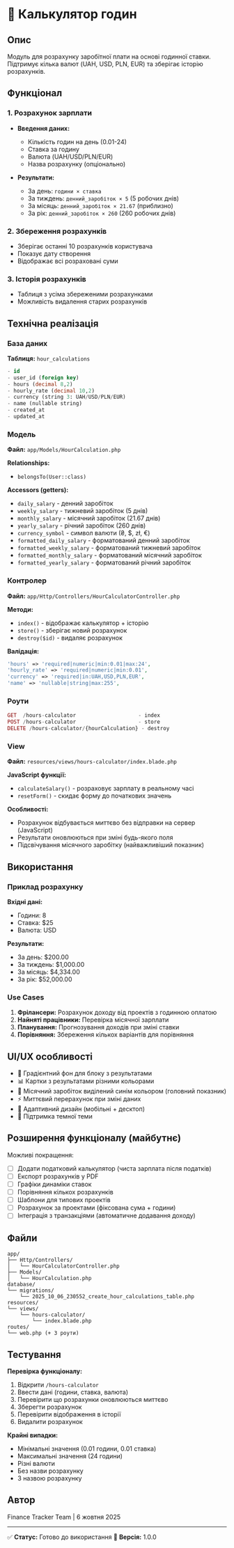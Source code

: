 # 💼 Калькулятор годин

## Опис
Модуль для розрахунку заробітної плати на основі годинної ставки. Підтримує кілька валют (UAH, USD, PLN, EUR) та зберігає історію розрахунків.

## Функціонал

### 1. Розрахунок зарплати
- **Введення даних:**
  - Кількість годин на день (0.01-24)
  - Ставка за годину
  - Валюта (UAH/USD/PLN/EUR)
  - Назва розрахунку (опціонально)

- **Результати:**
  - За день: `години × ставка`
  - За тиждень: `денний_заробіток × 5` (5 робочих днів)
  - За місяць: `денний_заробіток × 21.67` (приблизно)
  - За рік: `денний_заробіток × 260` (260 робочих днів)

### 2. Збереження розрахунків
- Зберігає останні 10 розрахунків користувача
- Показує дату створення
- Відображає всі розраховані суми

### 3. Історія розрахунків
- Таблиця з усіма збереженими розрахунками
- Можливість видалення старих розрахунків

## Технічна реалізація

### База даних
**Таблиця:** `hour_calculations`

```sql
- id
- user_id (foreign key)
- hours (decimal 8,2)
- hourly_rate (decimal 10,2)
- currency (string 3: UAH/USD/PLN/EUR)
- name (nullable string)
- created_at
- updated_at
```

### Модель
**Файл:** `app/Models/HourCalculation.php`

**Relationships:**
- `belongsTo(User::class)`

**Accessors (getters):**
- `daily_salary` - денний заробіток
- `weekly_salary` - тижневий заробіток (5 днів)
- `monthly_salary` - місячний заробіток (21.67 днів)
- `yearly_salary` - річний заробіток (260 днів)
- `currency_symbol` - символ валюти (₴, $, zł, €)
- `formatted_daily_salary` - форматований денний заробіток
- `formatted_weekly_salary` - форматований тижневий заробіток
- `formatted_monthly_salary` - форматований місячний заробіток
- `formatted_yearly_salary` - форматований річний заробіток

### Контролер
**Файл:** `app/Http/Controllers/HourCalculatorController.php`

**Методи:**
- `index()` - відображає калькулятор + історію
- `store()` - зберігає новий розрахунок
- `destroy($id)` - видаляє розрахунок

**Валідація:**
```php
'hours' => 'required|numeric|min:0.01|max:24',
'hourly_rate' => 'required|numeric|min:0.01',
'currency' => 'required|in:UAH,USD,PLN,EUR',
'name' => 'nullable|string|max:255',
```

### Роути
```php
GET  /hours-calculator                    - index
POST /hours-calculator                    - store
DELETE /hours-calculator/{hourCalculation} - destroy
```

### View
**Файл:** `resources/views/hours-calculator/index.blade.php`

**JavaScript функції:**
- `calculateSalary()` - розраховує зарплату в реальному часі
- `resetForm()` - скидає форму до початкових значень

**Особливості:**
- Розрахунок відбувається миттєво без відправки на сервер (JavaScript)
- Результати оновлюються при зміні будь-якого поля
- Підсвічування місячного заробітку (найважливіший показник)

## Використання

### Приклад розрахунку

**Вхідні дані:**
- Години: 8
- Ставка: $25
- Валюта: USD

**Результати:**
- За день: $200.00
- За тиждень: $1,000.00
- За місяць: $4,334.00
- За рік: $52,000.00

### Use Cases

1. **Фрілансери:** Розрахунок доходу від проектів з годинною оплатою
2. **Найняті працівники:** Перевірка місячної зарплати
3. **Планування:** Прогнозування доходів при зміні ставки
4. **Порівняння:** Збереження кількох варіантів для порівняння

## UI/UX особливості

- 🎨 Градієнтний фон для блоку з результатами
- 📊 Картки з результатами різними кольорами
- 💙 Місячний заробіток виділений синім кольором (головний показник)
- ⚡ Миттєвий перерахунок при зміні даних
- 📱 Адаптивний дизайн (мобільні + десктоп)
- 🌙 Підтримка темної теми

## Розширення функціоналу (майбутнє)

Можливі покращення:
- [ ] Додати податковий калькулятор (чиста зарплата після податків)
- [ ] Експорт розрахунків у PDF
- [ ] Графіки динаміки ставок
- [ ] Порівняння кількох розрахунків
- [ ] Шаблони для типових проектів
- [ ] Розрахунок за проектами (фіксована сума + години)
- [ ] Інтеграція з транзакціями (автоматичне додавання доходу)

## Файли

```
app/
├── Http/Controllers/
│   └── HourCalculatorController.php
├── Models/
│   └── HourCalculation.php
database/
└── migrations/
    └── 2025_10_06_230552_create_hour_calculations_table.php
resources/
└── views/
    └── hours-calculator/
        └── index.blade.php
routes/
└── web.php (+ 3 роути)
```

## Тестування

**Перевірка функціоналу:**
1. Відкрити `/hours-calculator`
2. Ввести дані (години, ставка, валюта)
3. Перевірити що розрахунки оновлюються миттєво
4. Зберегти розрахунок
5. Перевірити відображення в історії
6. Видалити розрахунок

**Крайні випадки:**
- Мінімальні значення (0.01 години, 0.01 ставка)
- Максимальні значення (24 години)
- Різні валюти
- Без назви розрахунку
- З назвою розрахунку

## Автор
Finance Tracker Team | 6 жовтня 2025

---

✅ **Статус:** Готово до використання
🚀 **Версія:** 1.0.0
